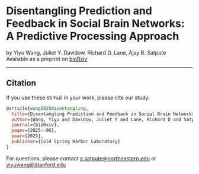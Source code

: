 



# Disentangling Prediction and Feedback in Social Brain Networks: A Predictive Processing Approach


by Yiyu Wang, Juliet Y. Davidow, Richard D. Lane, Ajay B. Satpute  
Available as a preprint on [bioRxiv](https://www.biorxiv.org/content/10.1101/2025.06.10.658968v1)

---

## Citation

If you use these stimuli in your work, please cite our study:

```bibtex
@article{wang2025disentangling,
  title={Disentangling Prediction and Feedback in Social Brain Networks: A Predictive Processing Approach},
  author={Wang, Yiyu and Davidow, Juliet Y and Lane, Richard D and Satpute, Ajay B},
  journal={bioRxiv},
  pages={2025--06},
  year={2025},
  publisher={Cold Spring Harbor Laboratory}
}
```

For questions, please contact a.satpute@northeastern.edu or yiyuwang@stanford.edu


